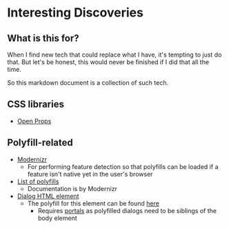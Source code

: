 # Interesting Discoveries

## What is this for?

When I find new tech that could replace what I have, it's tempting to just do that.
But let's be honest, this would never be finished if I did that all the time.

So this markdown document is a collection of such tech.

## CSS libraries

- [Open Props](https://open-props.style/)

## Polyfill-related

- [Modernizr](https://modernizr.com/)
  - For performing feature detection so that polyfills can be loaded if a feature isn't native yet in the user's browser
- [List of polyfills](https://github.com/Modernizr/Modernizr/wiki/HTML5-Cross-browser-Polyfills)
  - Documentation is by Modernizr
- [Dialog HTML element](https://developer.mozilla.org/en-US/docs/Web/HTML/Element/dialog)
  - The polyfill for this element can be found [here](https://github.com/GoogleChrome/dialog-polyfill)
    - Requires [portals](https://reactjs.org/docs/portals.html) as polyfilled dialogs need to be siblings of the body element
